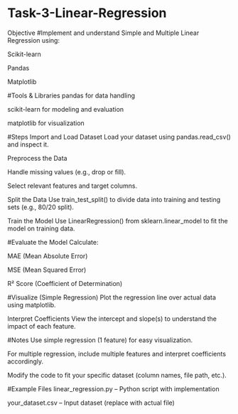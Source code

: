 # Task-3-Linear-Regression
Objective
#Implement and understand Simple and Multiple Linear Regression using:

Scikit-learn

Pandas

Matplotlib

#Tools & Libraries
pandas for data handling

scikit-learn for modeling and evaluation

matplotlib for visualization

#Steps
Import and Load Dataset
Load your dataset using pandas.read_csv() and inspect it.

Preprocess the Data

Handle missing values (e.g., drop or fill).

Select relevant features and target columns.

Split the Data
Use train_test_split() to divide data into training and testing sets (e.g., 80/20 split).

Train the Model
Use LinearRegression() from sklearn.linear_model to fit the model on training data.

#Evaluate the Model
Calculate:

MAE (Mean Absolute Error)

MSE (Mean Squared Error)

R² Score (Coefficient of Determination)

#Visualize (Simple Regression)
Plot the regression line over actual data using matplotlib.

Interpret Coefficients
View the intercept and slope(s) to understand the impact of each feature.

#Notes
Use simple regression (1 feature) for easy visualization.

For multiple regression, include multiple features and interpret coefficients accordingly.

Modify the code to fit your specific dataset (column names, file path, etc.).

#Example Files
linear_regression.py – Python script with implementation

your_dataset.csv – Input dataset (replace with actual file)
